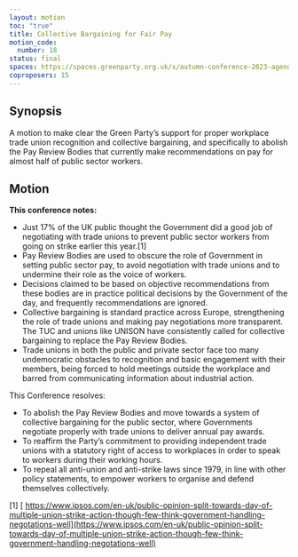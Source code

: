 ```yaml
---
layout: motion
toc: "true"
title: Collective Bargaining for Fair Pay
motion_code:
  number: 18
status: final
spaces: https://spaces.greenparty.org.uk/s/autumn-conference-2023-agenda-forum/post/post/view?id=11196
coproposers: 15
---
```

## Synopsis

A motion to make clear the Green Party’s support for proper workplace trade union recognition and collective bargaining, and specifically to abolish the Pay Review Bodies that currently make recommendations on pay for almost half of public sector workers.

## Motion

**This conference notes:**

* Just 17% of the UK public thought the Government did a good job of negotiating with trade unions to prevent public sector workers from going on strike earlier this year.\[1]
* Pay Review Bodies are used to obscure the role of Government in setting public sector pay, to avoid negotiation with trade unions and to undermine their role as the voice of workers.
* Decisions claimed to be based on objective recommendations from these bodies are in practice political decisions by the Government of the day, and frequently recommendations are ignored.
* Collective bargaining is standard practice across Europe, strengthening the role of trade unions and making pay negotiations more transparent. The TUC and unions like UNISON have consistently called for collective bargaining to replace the Pay Review Bodies.
* Trade unions in both the public and private sector face too many undemocratic obstacles to recognition and basic engagement with their members, being forced to hold meetings outside the workplace and barred from communicating information about industrial action.

This Conference resolves:

* To abolish the Pay Review Bodies and move towards a system of collective bargaining for the public sector, where Governments negotiate properly with trade unions to deliver annual pay awards.
* To reaffirm the Party’s commitment to providing independent trade unions with a statutory right of access to workplaces in order to speak to workers during their working hours.
* To repeal all anti-union and anti-strike laws since 1979, in line with other policy statements, to empower workers to organise and defend themselves collectively.

\[1] [ https://www.ipsos.com/en-uk/public-opinion-split-towards-day-of-multiple-union-strike-action-though-few-think-government-handling-negotations-well](https://www.ipsos.com/en-uk/public-opinion-split-towards-day-of-multiple-union-strike-action-though-few-think-government-handling-negotations-well)